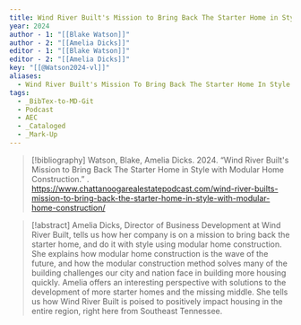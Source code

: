 ```yaml
---
title: Wind River Built's Mission to Bring Back The Starter Home in Style with Modular Home Construction
year: 2024
author - 1: "[[Blake Watson]]"
author - 2: "[[Amelia Dicks]]"
editor - 1: "[[Blake Watson]]"
editor - 2: "[[Amelia Dicks]]"
key: "[[@Watson2024-vl]]"
aliases:
  - Wind River Built's Mission To Bring Back The Starter Home In Style With Modular Home Construction
tags:
  - _BibTex-to-MD-Git
  - Podcast
  - AEC
  - _Cataloged
  - _Mark-Up
---
```


> [!bibliography]
> Watson, Blake, Amelia Dicks. 2024. “Wind River Built's Mission to Bring Back The Starter Home in Style with Modular Home Construction.” . https://www.chattanoogarealestatepodcast.com/wind-river-builts-mission-to-bring-back-the-starter-home-in-style-with-modular-home-construction/

> [!abstract]
> Amelia Dicks, Director of Business Development at Wind River Built, tells us how her company is on a mission to bring back the starter home, and do it with style using modular home construction. She explains how modular home construction is the wave of the future, and how the modular construction method solves many of the building challenges our city and nation face in building more housing quickly. Amelia offers an interesting perspective with solutions to the development of more starter homes and the missing middle. She tells us how Wind River Built is poised to positively impact housing in the entire region, right here from Southeast Tennessee.
